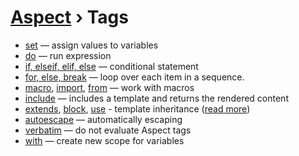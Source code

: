 [Aspect](./../readme.md) › Tags
===============================

<!-- {% raw %} -->

* [set](./tags/set.md) — assign values to variables
* [do](./tags/do.md) — run expression
* [if, elseif, elif, else](./tags/if.md) — conditional statement
* [for, else, break](./tags/for.md) — loop over each item in a sequence.
* [macro](./tags/macro.md), [import](./tags/macro.md#importing-macros), [from](./tags/macro.md#importing-macros) — work with macros
* [include](./tags/include.md) — includes a template and returns the rendered content
* [extends](./tags/extends.md), [block](./tags/extends.md#block), [use](./tags/extends.md#use) - 
  template inheritance ([read more](./syntax.md#template-inheritance))
* [autoescape](./tags/autoescape.md) — automatically escaping
* [verbatim](./tags/verbatim.md) — do not evaluate Aspect tags
* [with](./tags/with.md) — create new scope for variables

<!-- {% endraw %} -->